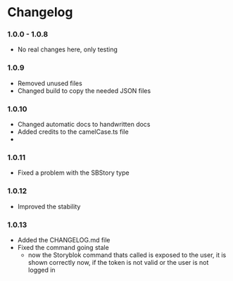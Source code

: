 # Changelog

### 1.0.0 - 1.0.8

- No real changes here, only testing

### 1.0.9

- Removed unused files
- Changed build to copy the needed JSON files

### 1.0.10

- Changed automatic docs to handwritten docs
- Added credits to the camelCase.ts file
-

### 1.0.11

- Fixed a problem with the SBStory type

### 1.0.12

- Improved the stability

### 1.0.13

- Added the CHANGELOG.md file
- Fixed the command going stale
  - now the Storyblok command thats called is exposed to the user, it is shown correctly now, if the token is not valid or the user is not logged in
